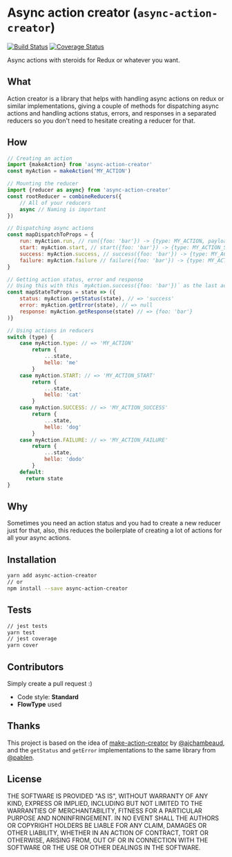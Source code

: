 # Async action creator (`async-action-creator`)
[![Build Status](https://travis-ci.org/goncy/async-action-creator.svg?branch=master)](https://travis-ci.org/goncy/async-action-creator)
[![Coverage Status](https://coveralls.io/repos/github/goncy/async-action-creator/badge.svg?branch=master)](https://coveralls.io/github/goncy/async-action-creator?branch=master)

Async actions with steroids for Redux or whatever you want.


## What
Action creator is a library that helps with handling async actions on redux or similar implementations, giving a couple of methods for dispatching async actions and handling actions status, errors, and responses in a separated reducers so you don't need to hesitate creating a reducer for that.


## How
```js
// Creating an action
import {makeAction} from 'async-action-creator'
const myAction = makeAction('MY_ACTION')

// Mounting the reducer
import {reducer as async} from 'async-action-creator'
const rootReducer = combineReducers({
    // All of your reducers
    async // Naming is important
})

// Dispatching async actions
const mapDispatchToProps = {
    run: myAction.run, // run({foo: 'bar'}) -> {type: MY_ACTION, payload: {foo: 'bar'}}
    start: myAction.start, // start({foo: 'bar'}) -> {type: MY_ACTION_START, payload: {foo: 'bar'}}
    success: myAction.success, // success({foo: 'bar'}) -> {type: MY_ACTION_SUCCESS, payload: {foo: 'bar'}}
    failure: myAction.failure // failure({foo: 'bar'}) -> {type: MY_ACTION_FAILURE, payload: {foo: 'bar'}}
}

// Getting action status, error and response
// Using this with this `myAction.success({foo: 'bar'})` as the last action dispatched
const mapStateToProps = state => ({
    status: myAction.getStatus(state), // => 'success'
    error: myAction.getError(state), // => null
    response: myAction.getResponse(state) // => {foo: 'bar'}
)}

// Using actions in reducers
switch (type) {
    case myAction.type: // => 'MY_ACTION'
        return {
            ...state,
            hello: 'me'
        }
    case myAction.START: // => 'MY_ACTION_START'
        return {
            ...state,
            hello: 'cat'
        }
    case myAction.SUCCESS: // => 'MY_ACTION_SUCCESS'
        return {
            ...state,
            hello: 'dog'
        }
    case myAction.FAILURE: // => 'MY_ACTION_FAILURE'
        return {
            ...state,
            hello: 'dodo'
        }
    default:
      return state
}
```


## Why
Sometimes you need an action status and you had to create a new reducer just for that, also, this reduces the boilerplate of creating a lot of actions for all your async actions.


## Installation
```sh
yarn add async-action-creator
// or
npm install --save async-action-creator
```


## Tests
```sh
// jest tests
yarn test
// jest coverage
yarn cover
```


## Contributors
Simply create a pull request :)
* Code style: **Standard**
* **FlowType** used


## Thanks
This project is based on the idea of [make-action-creator](https://github.com/ajchambeaud/make-action-creator) by [@ajchambeaud](https://github.com/ajchambeaud), and the `getStatus` and `getError` implementations to the same library from [@pablen](https://github.com/pablen).


## License
THE SOFTWARE IS PROVIDED "AS IS", WITHOUT WARRANTY OF ANY KIND, EXPRESS OR
IMPLIED, INCLUDING BUT NOT LIMITED TO THE WARRANTIES OF MERCHANTABILITY,
FITNESS FOR A PARTICULAR PURPOSE AND NONINFRINGEMENT. IN NO EVENT SHALL THE
AUTHORS OR COPYRIGHT HOLDERS BE LIABLE FOR ANY CLAIM, DAMAGES OR OTHER
LIABILITY, WHETHER IN AN ACTION OF CONTRACT, TORT OR OTHERWISE, ARISING FROM,
OUT OF OR IN CONNECTION WITH THE SOFTWARE OR THE USE OR OTHER DEALINGS IN
THE SOFTWARE.
